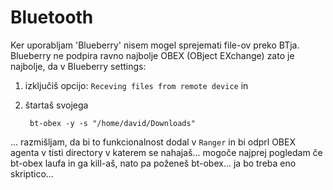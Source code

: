 # Bluetooth

Ker uporabljam 'Blueberry' nisem mogel sprejemati file-ov preko BTja. Blueberry ne podpira ravno najbolje OBEX (OBject EXchange) zato je najbolje, da v Blueberry settings:

1. izključiš opcijo: `Receving files from remote device` in
2. štartaš svojega

        bt-obex -y -s "/home/david/Downloads"

... razmišljam, da bi to funkcionalnost dodal v `Ranger` in bi odprl OBEX agenta v tisti directory v katerem se nahajaš...
mogoče najprej pogledam če bt-obex laufa in ga kill-aš, nato pa poženeš bt-obex... ja bo treba eno skriptico...
